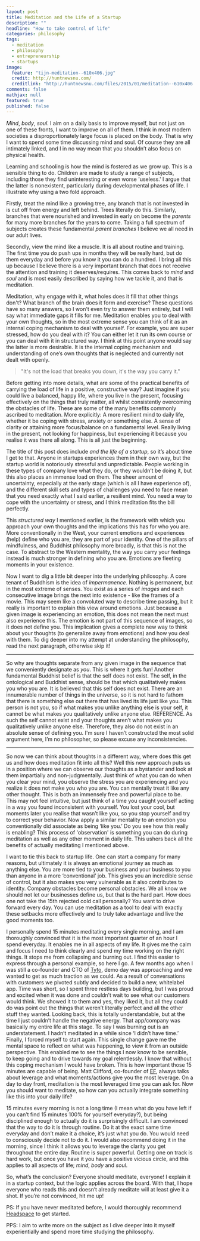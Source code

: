 ```yaml
---
layout: post
title: Meditation and the Life of a Startup
description: ""
headline: "How to take control of life"
categories: philosophy
tags:
  - meditation
  - philosophy
  - entrepreneurship
  - startups
image:
  feature: "tijn-meditation--610x406.jpg"
  credit: http://huntnewsnu.com/
  creditlink: "http://huntnewsnu.com/files/2015/01/meditation--610x406.jpg"
comments: false
mathjax: null
featured: true
published: false
---
```


_Mind_, _body_, _soul_. I aim on a daily basis to improve myself, but not just on one of these fronts, I want to improve on all of them. I think in most modern societies a disproportionately large focus is placed on the body. That is why I want to spend some time discussing mind and soul. Of course they are all intimately linked, and I in no way mean that you shouldn’t also focus on physical health.

Learning and schooling is how the mind is fostered as we grow up. This is a sensible thing to do. Children are made to study a range of subjects, including those they find uninteresting or even worse 'useless.' I argue that the latter is nonexistent, particularly during developmental phases of life. I illustrate why using a two fold approach.

Firstly, treat the mind like a growing tree, any branch that is not invested in is cut off from energy and left behind. Trees literally do this. Similarly, branches that were nourished and invested in early on become the _parents_ for many more branches for the years to come. Taking a full spectrum of subjects creates these fundamental _parent branches_ I believe we all need in our adult lives.

Secondly, view the mind like a muscle. It is all about routine and training. The first time you do push ups in months they will be really hard, but do them everyday and before you know it you can do a hundred. I bring all this up because I believe there is a very important branch that does not receive the attention and training it deserves/requires. This comes back to _mind_ and _soul_ and is most easily described by saying how we tackle it, and that is meditation.

Meditation, why engage with it, what holes does it fill that other things don't? What branch of the brain does it form and exercise? These questions have so many answers, so I won't even try to answer them entirely, but I will say what immediate gaps it fills for me. Meditation enables you to deal with your own thoughts, so in the most extreme sense you can think of it as an internal coping mechanism to deal with yourself. For example, you are super stressed, how do you deal with it? You can either let it run its own course or you can deal with it in structured way. I think at this point anyone would say the latter is more desirable. It is the internal coping mechanism and understanding of one’s own thoughts that is neglected and currently not dealt with openly.

> "It's not the load that breaks you down, it's the way you carry it."

Before getting into more details, what are some of the practical benefits of carrying the load of life in a positive, constructive way? Just imagine if you could live a balanced, happy life, where you live in the present, focusing effectively on the things that truly matter, all whilst consistently overcoming the obstacles of life. These are some of the many benefits commonly ascribed to meditation. More explicitly: A more resilient mind to daily life, whether it be coping with stress, anxiety or something else.  A sense of clarity or attaining more focus/balance on a fundamental level. Really living in the present, not looking for happiness, but experiencing it because you realise it was there all along. This is all just the beginning.

The title of this post does include _and the life of a startup_, so it’s about time I get to that. Anyone in startups experiences them in their own way, but the startup world is notoriously stressful and unpredictable. People working in these types of company love what they do, or they wouldn’t be doing it, but this also places an immense load on them. The sheer amount of uncertainty, especially at the early stage (which is all I have experience of), and the different skill sets and types of challenges you need to face mean that you need exactly what I said earlier, a resilient mind. You need a way to cope with the uncertainty or stress, and I think meditation fits the bill perfectly.

This _structured way_ I mentioned earlier, is the framework with which you approach your own thoughts and the implications this has for who you are. More conventionally in the West, your current emotions and experiences (help) define who you are, they are part of your identity. One of the pillars of mindfulness, and Buddhist philosophy more broadly, is that this is not the case. To abstract to the Western mentality, the way you carry your feelings instead is much stronger in defining who you are. Emotions are fleeting moments in your existence.

Now I want to dig a little bit deeper into the underlying philosophy. A core tenant of Buddhism is the idea of *impermanence*. Nothing is permanent, but in the most extreme of senses. You exist as a series of _images_ and each consecutive image brings the next into existence - like the frames of a movie. This may seem like a convoluted way to describe time passing, but it really is important to explain this view around emotions. Just because a given image is experiencing an emotion, this does not mean the next must also experience this. The emotion is not part of this sequence of images, so it does not define you. This implication gives a complete new way to think about your thoughts (to generalize away from emotions) and how you deal with them. To dig deeper into my attempt at understanding the philosophy, read the next paragraph, otherwise skip it!

--------------------------------
So why are thoughts separate from any given image in the sequence that we conveniently designate as _you_. This is where it gets fun! Another fundamental Buddhist belief is that the self does not exist. The self, in the ontological and Buddhist sense, should be that which qualitatively makes you who you are. It is believed that this self does not exist. There are an innumerable number of things in the universe, so it is not hard to fathom that there is something else out there that has lived its life just like you. This person is not you, so if what makes you unlike anything else is your self, it cannot be what makes you qualitatively unlike anyone else. REFERENCE. As such the self cannot exist and your thoughts aren’t what makes you qualitatively unlike anyone else. Therefore, they also do not exist in an absolute sense of defining you. I'm sure I haven’t constructed the most solid argument here, I’m no philosopher, so please excuse any inconsistencies.

--------------------------------

So now we can think about thoughts in a different way, where does this get us and how does meditation fit into all this? Well this new approach puts us in a position where we can observe our thoughts as a bystander and look at them impartially and non-judgmentally. Just think of what you can do when you clear your mind, you observe the stress you are experiencing and you realize it does not make you who you are. You can mentally treat it like any other thought. This is both an immensely free and powerful place to be. This may not feel intuitive, but just think of a time you caught yourself acting in a way you found inconsistent with yourself. You lost your cool, but moments later you realise that wasn’t like you, so you stop yourself and try to correct your behavior. Now apply a similar mentality to an emotion you conventionally did associate as being ‘like you.’ Do you see how this really is enabling? This process of 'observation' is something you can do during meditation as well as any other moment in daily life. This ushers back all the benefits of actually meditating I mentioned above.

I want to tie this back to startup life. One can start a company for many reasons, but ultimately it is always an emotional journey as much as anything else. You are more tied to your business and your business to you than anyone in a more ‘conventional’ job. This gives you an incredible sense of control, but it also makes you very vulnerable as it also contributes to identity. Company obstacles become personal obstacles. We all know we should not let our businesses define us, but that is the hard part. How does one not take the 15th rejected cold call personally? You want to drive forward every day. You can use meditation as a tool to deal with exactly these setbacks more effectively and to truly take advantage and live the good moments too.

I personally spend 15 minutes meditating every single morning, and I am thoroughly convinced that it is the most important quarter of an hour I spend everyday. It enables me in all aspects of my life. It gives me the calm and focus I need to think clearly and spend my time working on the right things. It stops me from collapsing and burning out. I find this easier to express through a personal example, so here I go.  A few months ago when I was still a co-founder and CTO of [Tyto](https://trytyto.com/), demo day was approaching and we wanted to get as much traction as we could. As a result of conversations with customers we pivoted subtly and decided to build a new, whitelabel app. Time was  short, so I spent three restless days building, but I was proud and excited when it was done and couldn’t wait to see what our customers would think. We showed it to them and yes, they liked it, but all they could do was point out the things that weren’t literally perfect and all the other stuff they wanted. Looking back, this is totally understandable, but at the time I just couldn’t handle the negative energy. That app/company was basically my entire life at this stage. To say I was burning out is an understatement. I hadn’t meditated in a while since ‘I didn’t have time.’ Finally, I forced myself to start again. This single change gave me the mental space to reflect on what was happening, to view it from an outside perspective. This enabled me to see the things I now know to be sensible, to keep going and to drive towards my goal relentlessly. I know that without this coping mechanism I would have broken. This is how important those 15 minutes are capable of being. Matt Clifford, co-founder of [EF](http://www.joinef.com/), always talks about leverage and what moments/actions give you the most leverage. On a day to day front, meditation is the most leveraged time you can ask for. Now you should want to meditate, so how can you actually integrate something like this into your daily life?

15 minutes every morning is not a long time (I mean what do you have left if you can’t find 15 minutes 100% for yourself everyday?), but being disciplined enough to actually do it is surprisingly difficult. I am convinced that the way to do it is through routine. Do it at the exact same time everyday and don’t make it a choice, it’s just what you do. You would need to consciously decide not to do it. I would also recommend doing it in the morning, since I think it allows you to leverage the clarity you get throughout the entire day. Routine is super powerful. Getting one on track is hard work, but once you have it you have a positive vicious circle, and this applies to all aspects of life; _mind_, _body_ and _soul_.

So, what’s the conclusion? Everyone should meditate, everyone! I explain it in a startup context, but the logic applies across the board. With that, I hope everyone who reads this and doesn’t already meditate will at least give it a shot. If you’re not convinced, hit me up!


PS: If you have never meditated before, I would thoroughly recommend [Headspace](https://www.headspace.com/) to get started.

</preach>

PPS: I aim to write more on the subject as I dive deeper into it myself experientially and spend more time studying the philosophy.
